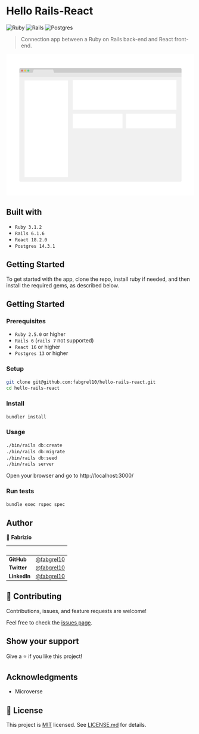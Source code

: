 # Hello Rails-React

![Ruby](https://img.shields.io/badge/ruby-%23CC342D.svg?style=for-the-badge&logo=ruby&logoColor=white)
![Rails](https://img.shields.io/badge/rails-%23CC0000.svg?style=for-the-badge&logo=ruby-on-rails&logoColor=white)
![Postgres](https://img.shields.io/badge/postgres-%23316192.svg?style=for-the-badge&logo=postgresql&logoColor=white)

> Connection app between a Ruby on Rails back-end and React front-end.

![screenshot](./app/assets/images/app_screenshot.png)

## Built with

- `Ruby 3.1.2`
- `Rails 6.1.6`
- `React 18.2.0`
- `Postgres 14.3.1`

## Getting Started

To get started with the app, clone the repo, install ruby if needed, and then install the required gems, as described below.

## Getting Started

### Prerequisites

- `Ruby 2.5.0` or higher
- `Rails 6` (`rails 7` not supported)
- `React 16` or higher
- `Postgres 13` or higher

### Setup

```sh
git clone git@github.com:fabgrel10/hello-rails-react.git
cd hello-rails-react
```

### Install

```sh
bundler install
```

### Usage

```sh
./bin/rails db:create
./bin/rails db:migrate
./bin/rails db:seed
./bin/rails server
```

Open your browser and go to http://localhost:3000/

### Run tests

```sh
bundle exec rspec spec
```

## Author

👤 **Fabrizio**

| &nbsp;       | &nbsp;                                               |
| ------------ | ---------------------------------------------------- |
| **GitHub**   | [@fabgrel10](https://github.com/fabgrel10)           |
| **Twitter**  | [@fabgrel10](https://twitter.com/fabgrel10)          |
| **LinkedIn** | [@fabgrel10](https://www.linkedin.com/in/fabgrel10/) |

## 🤝 Contributing

Contributions, issues, and feature requests are welcome!

Feel free to check the [issues page](../../issues/).

## Show your support

Give a ⭐️ if you like this project!

## Acknowledgments

- Microverse

## 📝 License

This project is [MIT](https://mit-license.org/) licensed. See [LICENSE.md](LICENSE.md) for details.
